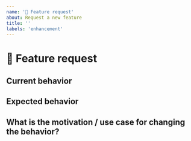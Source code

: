 ```yaml
---
name: '🚀 Feature request'
about: Request a new feature
title: ''
labels: 'enhancement'
---
```


# 🚀 Feature request

## Current behavior

<!-- Describe how the issue manifests. -->

## Expected behavior

<!-- Describe what the desired behavior would be. -->

## What is the motivation / use case for changing the behavior?

<!-- Describe the motivation or the concrete use case. -->
